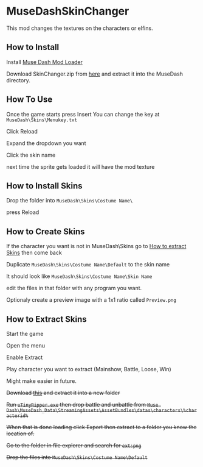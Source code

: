 # MuseDashSkinChanger
This mod changes the textures on the characters or elfins.

## How to Install
Install [Muse Dash Mod Loader](https://github.com/mo10/MuseDashModLoader/)

Download SkinChanger.zip from [here](https://github.com/BustR75/MuseDashSkinChanger/releases/latest) and extract it into the MuseDash directory.

## How To Use
Once the game starts press Insert You can change the key at `MuseDash\Skins\Menukey.txt`

Click Reload

Expand the dropdown you want

Click the skin name

next time the sprite gets loaded it will have the mod texture

## How to Install Skins
Drop the folder into `MuseDash\Skins\Costume Name\`

press Reload

## How to Create Skins
If the character you want is not in MuseDash\Skins go to [How to extract Skins](#How-to-extract-Skins) then come back

Duplicate `MuseDash\Skins\Costume Name\Default` to the skin name 

It should look like `MuseDash\Skins\Costume Name\Skin Name`

edit the files in that folder with any program you want.

Optionaly create a preview image with a 1x1 ratio called `Preview.png`

## How to Extract Skins
Start the game

Open the menu

Enable Extract

Play character you want to extract (Mainshow, Battle, Loose, Win)

Might make easier in future.

~~Download [this](https://sourceforge.net/projects/utinyripper/files/) and extract it into a new folder~~

~~Run `uTinyRipper.exe` then drop battle and unbattle from `Muse Dash\MuseDash_Data\StreamingAssets\AssetBundles\datas\characters\%characterid%`~~

~~When that is done loading click Export then extract to a folder you know the location of.~~

~~Go to the folder in file explorer and search for `ext:png`~~

~~Drop the files into `MuseDash\Skins\Costume Name\Default`~~